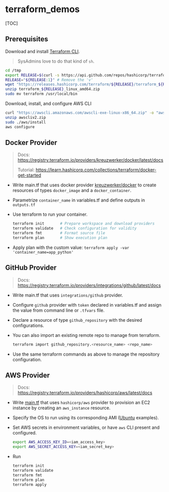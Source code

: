 # terraform_demos

[TOC]

## Prerequisites

Download and install [Terraform CLI](https://www.terraform.io/downloads).

> SysAdmins love to do that kind of `sh`.

```bash
cd /tmp
export RELEASE=$(curl -s https://api.github.com/repos/hashicorp/terraform/releases/latest | jq -r '.tag_name')
RELEASE="${RELEASE:1}" # Remove the 'v'
wget "https://releases.hashicorp.com/terraform/${RELEASE}/terraform_${RELEASE}_linux_amd64.zip"
unzip terraform_${RELEASE}_linux_amd64.zip
sudo mv terraform /usr/local/bin
```

Download, install, and configure AWS CLI

```bash
curl "https://awscli.amazonaws.com/awscli-exe-linux-x86_64.zip" -o "awscliv2.zip"
unzip awscliv2.zip
sudo ./aws/install
aws configure
```

## Docker Provider

> Docs: <https://registry.terraform.io/providers/kreuzwerker/docker/latest/docs>
>
> Tutorial: <https://learn.hashicorp.com/collections/terraform/docker-get-started>

- Write main.tf that uses docker provider [kreuzwerker/docker](https://github.com/kreuzwerker/terraform-provider-docker) to create resources of types `docker_image` and a `docker_container`.

- Parametrize `container_name` in variables.tf and define outputs in `outputs.tf`

- Use terraform to run your container.

  ```bash
  terraform init       # Prepare workspace and download providers
  terraform validate   # Check configuration for validity
  terraform fmt        # Format source file
  terraform plan       # Show execution plan
  ```

- Apply plan with the custom value: `terraform apply -var 'container_name=app_python'`

## GitHub Provider

> Docs: <https://registry.terraform.io/providers/integrations/github/latest/docs>

- Write main.tf that uses `integrations/github` provider.

- Configure `github` provider with `token` declared in variables.tf and assign the value from command line or `.tfvars` file.

- Declare a resource of type `github_repository` with the desired configurations.

- You can also import an existing remote repo to manage from terraform.

  ```bash
  terraform import github_repository.<resource_name> <repo_name>
  ```

- Use the same terraform commands as above to manage the repository configuration.

## AWS Provider

> Docs: <https://registry.terraform.io/providers/hashicorp/aws/latest/docs>

- Write [main.tf](https://github.com/Sh3b0/DevOps/blob/main/terraform/aws/main.tf) that uses `hashicorp/aws` provider to provision an EC2 instance by creating an `aws_instance` resource.

- Specify the OS to run using its corresponding AMI ([Ubuntu](https://cloud-images.ubuntu.com/locator/ec2/) examples).

- Set AWS secrets in environment variables, or have `aws` CLI present and configured.

  ```bash
  export AWS_ACCESS_KEY_ID=<iam_access_key>
  export AWS_SECRET_ACCESS_KEY=<iam_secret_key>
  ```
  
- Run

  ```bash
  terraform init
  terraform validate
  terraform fmt
  terraform plan
  terraform apply
  ```
